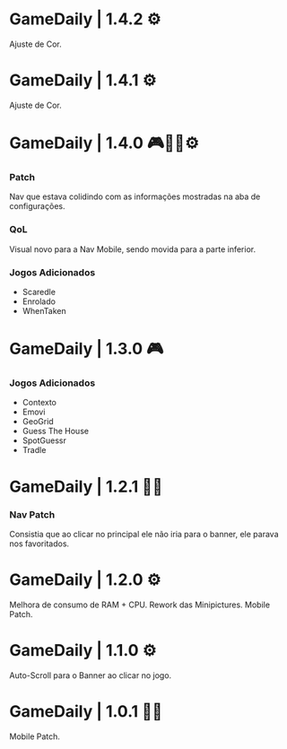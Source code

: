 # GameDaily | 1.4.2 ⚙️

Ajuste de Cor.

# GameDaily | 1.4.1 ⚙️

Ajuste de Cor.

# GameDaily | 1.4.0 🎮🧑‍🔧⚙️


### Patch

Nav que estava colidindo com as informações mostradas na aba de configurações.

### QoL

Visual novo para a Nav Mobile, sendo movida para a parte inferior.

### Jogos Adicionados
- Scaredle
- Enrolado
- WhenTaken



# GameDaily | 1.3.0 🎮 

### Jogos Adicionados 
- Contexto 
- Emovi 
- GeoGrid 
- Guess The House 
- SpotGuessr 
- Tradle 

# GameDaily | 1.2.1 🧑‍🔧 

### Nav Patch 

Consistia que ao clicar no principal ele não iria para o banner, ele parava nos favoritados. 

# GameDaily | 1.2.0 ⚙️ 

Melhora de consumo de RAM + CPU. 
Rework das Minipictures. 
Mobile Patch. 

# GameDaily | 1.1.0 ⚙️ 

Auto-Scroll para o Banner ao clicar no jogo. 

# GameDaily | 1.0.1 🧑‍🔧 

Mobile Patch.